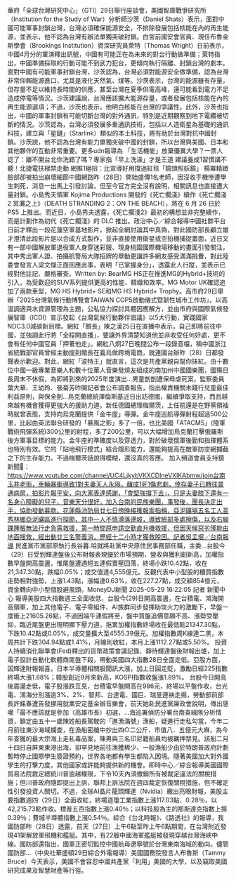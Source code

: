 華府「全球台灣研究中心」（GTI）29日舉行座談會，美國智庫戰爭研究所（Institution for the Study of War）分析師沙茨（Daniel Shats）表示，面對中國可能軍事封鎖台灣，台灣必須確保能源安全，不排除發展包括核能在內的再生能源，並表示，他不認為台灣有辦法單獨突破封鎖。白宮前國安會官員、現任布魯金斯學會（Brookings Institution）資深研究員萊特（Thomas Wright）日前表示，中國4月分的軍演釋出訊號，中國有可能正在為未來的對台行動做準備；萊特指出，中國準備採取的行動可能不到武力犯台，更傾向執行隔離、封鎖台灣的劇本。面對中國有可能軍事封鎖台灣，沙茨認為，台灣必須對能源安全做準備，認為台灣非常仰賴能源進口，尤其是液化天然氣、煤等。沙茨表示，台灣的能源雖有存量，但存量不足以維持長時間的供應，甚至台灣在夏季供電高峰，還可能看到電力不足造成停電等情況。沙茨建議說，台灣應該擴大能源存量，或者發展包括核能在內的再生能源選項；不過，沙茨也表示，他明白核能在台灣的爭議性。此外，沙茨也指出，中國的軍事封鎖有可能切斷台灣的對外通訊，特別是近期觀察到地下電纜被切斷的情況。沙茨認為，台灣必須發展多重通訊技術，包括以人造衛星為基礎的通訊科技，建立與「星鏈」（Starlink）類似的本土科技，將有助於台灣對抗中國封鎖。沙茨說，他不認為台灣有能力單獨突破中國的封鎖，所以台灣與美國、日本和其他夥伴的互動非常重要。更多udn報導為 「生活機能」放棄優異大學？一票人認了：離不開台北你洗錯了嗎？專家指「早上洗澡」才是王道 建議養成1習慣講不聽！北捷電扶梯禁走動 網推1絕招：比宣導好用撐過紅毯「鏡頭照妖鏡」 楊冪精緻臉部卻被拍出崩壞細節中國網路昨（28日）開始盛傳1名老師，因沒收手機慘遭學生刺死，消息一出馬上引發討論，但至今官方完全沒有說明，相關訊息也直接遭大量封鎖。小島秀夫領軍 Kojima Productions 開發的《死亡擱淺》續作《死亡擱淺2 冥灘之上》（DEATH STRANDING 2：ON THE BEACH），將在 6 月 26 日於 PS5 上推出。而近日，小島秀夫透露，《死亡擱淺2》最初的構想並非完整續作，而是計劃作為初代《死亡擱淺》的 DLC 推出。政治中心／綜合報導中國社群平台日前才釋出一段花蓮空軍基地影片，掀起全網討論其中真偽，對此國防部長顧立雄才澄清此段影片是以合成方式製作，並非直接使用衛星或空拍機捕捉畫面，近日又有一部中國解放軍退役軍人身穿迷彩服、現身桃園國際機場移動的畫面引發關注，其中秀出軍人證、拍攝航警局大隊招牌的舉動更讓許多網友感受滿滿挑釁，對此陸委會發言人梁文傑正面回應此事，表明「已掌握身分」，透露此人行蹤，並表示已經對他註記、嚴格審查。Written by: BearMG HS正在推進MG的Hybrid+技術的引入，為受歡迎的SUV系列提供更高的性能、精緻和效率。MG Motor UK確認追加了兩款車型，MG HS Hybrid+ SE和MG HS Hybrid+ Trophy。高市府29日舉辦「2025台灣氣候行動博覽會TAIWAN COP5啟動儀式暨韌性城市工作坊」，以高溫調適與水資源管理為主題，公私協力探討具體因應解方，並由市府與國際氣候發展智庫（ICDI）宣示發起《台灣氣候行動夥伴倡議》以5大行動，實踐國家NDC3.0減碳新目標。網紅「館長」陳之漢25日在直播中表示，自己即將前往中國，並強調此行將「全程開直播」，要讓外界清楚知道他並非收受任何好處，更不會有任何中國官員「押著他走」。網紅八炯27日晚間公布一段錄音檔，稱中國浙江省統戰部官員曾經主動提到館長在義烏做跨境電商，就連國台辦昨（28）日都發聲表示歡迎。對此，網紅「波特王」就直言，這次是共產黨親自幫你抹紅。由十數位中國一級專業音樂人和數十位華人音樂發燒友組成的南加州中國國樂團，國殤日長周末不休假，為即將到來的2025年度演出...男童剴剴遭保母虐死案，監察委員葉大華、王幼玲、張菊芳昨開記者會公布調查報告，指出權責機關未踐行兒童最佳利益原則，與保全剴...烏克蘭總統澤倫斯基近日出訪德國，繼續爭取支持，而且越來越有機會獲得更強大的援助力道。新任德國總理梅爾茨，上任前還是在野黨領袖時就曾表態，支持向烏克蘭提供「金牛座」導彈。金牛座巡航導彈射程超過500公里，比起由英法聯合研發的「暴風之影」多了一倍，也比美國「ATACMS」(陸軍戰術飛彈系統)300公里的射程，多了200公里，可以大幅增加烏克蘭打擊俄羅斯後方軍事目標的能力。金牛座的準確度以及穿透力，對於破壞俄軍後勤和指揮體系也特別有效。它的「貼地飛行模式」結合隱形能力，還能夠提高在敵軍防空網攔截之下的生存能力。不過梅爾茨話說得模糊，還沒真的答應。   加入頻道會員支持鏡新聞🩷： https://www.youtube.com/channel/UC4LjkybVKXCDlneVXlKAbmw/join台南玉井老街，車輛暴衝導致1對夫妻天人永隔，釀成1死1傷悲劇，倖存妻子已轉往普通病房，拍影片報平安，向大家表達感謝，「會堅強撐下去」，只是夫妻膝下還有一名身心障礙的兒子，音樂天分很好，加入台南的民族樂團，事發後，團長決定出手，協助發動募款。花蓮縣消防局廿七日傍晚接獲報案指稱，亞泥礦場五名工人至秀林鄉亞泥礦區進行探勘，其中一人不慎滑落邊坡，導致臉部多處擦傷，以及右腳踝腫脹無法行走急需救援，第一時間原申請空勤直升機救援，但因天候惡劣僅能由地面搜救，經出動廿三名警義消，歷經十二小時才獲救脫困。記者吳孟珉／台南報導 民進黨市黨部原執行長谷暮.哈就將赴黨中央原住民事務部任職，主委…台股今（29）日受到輝達盤後公布財報表現優於市場預期，營收與獲利創新高，加權指數早盤開高震盪，惟尾盤遭遇短五連假賣壓回落，終場小跌10.42點，收在21,347.30點，跌幅0.05%；成交值達4,555億元。反觀代表中小型股的櫃買指數走勢相對強勢，上漲1.43點，漲幅達0.63%，收在227.27點，成交額854億元，資金轉向中小型個股避風頭。MoneyDJ新聞 2025-05-29 16:22:05 記者 新聞中心 報導美股四大指數週三全面收低，台股今(29)日開高震盪，在台積電、鴻海開高領軍，加上其他電子、電子零組件、AI族群同步發揮助攻火力的激勵下，早盤一度衝上21605.26點，不過因端午連假將至，盤中買盤追價意願不高、漲勢受壓抑，臨近尾盤更出現明顯下壓力道，拖累加權指數終場收在最低點21347.30點，下跌10.42點或0.05%，成交量擴大至4555.39億元。加權指數周K線連二黑，本周共計下跌304.94點或1.41%，月線則收紅，本月上漲1112.27點或5.50%。 投資人持續消化聯準會(Fed)釋出的貨幣政策會議記錄、靜待輝達盤後財報出爐，加上電子設計自動化軟體商尾盤下殺，帶動美國四大指數28日全面走低。亞股方面，因輝達財報報喜，日本半導體相關股聞訊大漲，加上日圓走貶，激勵日經225指數終場大漲1.88%；韓股創近9月來新高，KOSPI指數收盤漲1.89%。 台股今日開高後震盪走低，電子股漲跌互見，台積電早盤開高在986元，終場以平盤作收，台光電、鴻海分別漲逾3%、2%，智邦、台達電、國巨、瑞昱連袂走揚，勞動部前部長許銘春遭告發挪用就業安定基金辦音樂會，前天她赴民進黨廉政會說明，傳出感嘆「最不應該就是參加（高雄市長）初選，...海巡署偵防分署台南查緝隊分析情資，鎖定由五十一歲陳姓船長駕駛的「進漁滿號」漁船，疑進行走私勾當，今年二月前往東沙海域攔查，在漁船密艙中抄出四○二公斤、市值八．五億元大麻，為今年查獲的最大宗海上走私毒品案，陳男與三名印尼籍船員均被羈押禁見。該船二月十四日自屏東東港出海，卻罕見地前往漁獲稀少、一般漁船少由於特朗普政府計劃暫時停止國際學生簽證預約，世界各地都有學生都陷入困境。隨著美國加大對外國學生的打擊力度，其他國家或許能夠提供新的機會。即時中心／綜合報導美國國際貿易法院裁定總統川普逾越權限，下令10天內須撤銷所有被裁定違法的關稅措施；但川普政府隨即提出上訴，聯邦上訴法院在週四裁定恢復關稅措施，但不確定性引發投資人關切。不過，全球AI晶片龍頭輝達（Nvidia）繳出亮眼財報，美股主要指數週四（29日）全面收紅，終場道瓊工業指數上漲117.03點、0.28％，以42,215.73點作收。標普五百指數上漲0.40％；以科技股為主的那斯達克指數上揚0.39％；費城半導體指數上漲0.54％。綜合《台北時報》、《路透社》的報導，我國防部昨（28日）透露，前天（27日）上午6點至昨上午6點期間，在台灣附近發現41架解放軍飛機和艦艇。其中，有22艘中國海軍艦艇被發現穿越台灣海峽中線。國防部還指出，國軍正密切監控中國航母遼寧號於台灣東南海域的動向。儘管國防部...（中央社華盛頓29日綜合外電報導）美國國務院發言人布魯斯（Tammy Bruce）今天表示，美國不會容忍中國共產黨「利用」美國的大學，以及竊取美國研究成果及智慧財產等行徑。